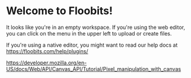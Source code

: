 # Welcome to Floobits!

It looks like you're in an empty workspace. If you're using the web editor, you can
click on the menu in the upper left to upload or create files.

If you're using a native editor, you might want to read our help docs at
https://floobits.com/help/plugins/

https://developer.mozilla.org/en-US/docs/Web/API/Canvas_API/Tutorial/Pixel_manipulation_with_canvas
